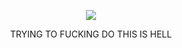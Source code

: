 <p align="center">
 <img src="https://file.garden/ZmyMAi1zTw_Os_OB/itafushi%20psd%20imgs/github%20itafushi%20img/img%20headers/Untitled1037_20241008215618.gif" />
</p>
<p align="center">
TRYING TO FUCKING DO THIS IS HELL
</p>
